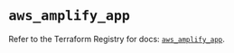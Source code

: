 # `aws_amplify_app`

Refer to the Terraform Registry for docs: [`aws_amplify_app`](https://registry.terraform.io/providers/hashicorp/aws/3.76.1/docs/resources/amplify_app).
